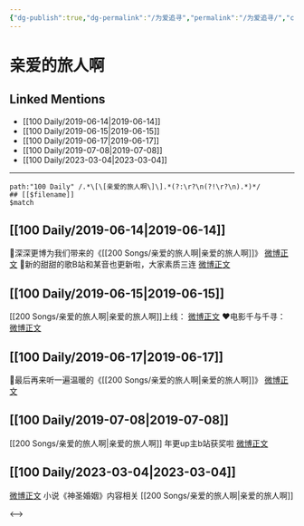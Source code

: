 ```yaml
---
{"dg-publish":true,"dg-permalink":"/为爱追寻","permalink":"/为爱追寻/","created":"2023-03-06T14:12:49.439+08:00","updated":"2023-04-10T15:31:36.338+08:00"}
---
```



# 亲爱的旅人啊

## Linked Mentions
- [[100 Daily/2019-06-14\|2019-06-14]]
- [[100 Daily/2019-06-15\|2019-06-15]]
- [[100 Daily/2019-06-17\|2019-06-17]]
- [[100 Daily/2019-07-08\|2019-07-08]]
- [[100 Daily/2023-03-04\|2023-03-04]]


---

```expander
path:"100 Daily" /.*\[\[亲爱的旅人啊\]\].*(?:\r?\n(?!\r?\n).*)*/
## [[$filename]]
$match
```
## [[100 Daily/2019-06-14\|2019-06-14]]
🌛深深更博为我们带来的《[[200 Songs/亲爱的旅人啊\|亲爱的旅人啊]]》
[微博正文](https://m.weibo.cn/6466290670/4383165554793696)
🌛新的甜甜的歌B站和某音也更新啦，大家素质三连
[微博正文](https://m.weibo.cn/6466290670/4383185511630772)
## [[100 Daily/2019-06-15\|2019-06-15]]
[[200 Songs/亲爱的旅人啊\|亲爱的旅人啊]]上线：
[微博正文](https://m.weibo.cn/6466290670/4383449332693065)
❤️电影千与千寻：
[微博正文](https://m.weibo.cn/6466290670/4383491171018781)
## [[100 Daily/2019-06-17\|2019-06-17]]
🌛最后再来听一遍温暖的《[[200 Songs/亲爱的旅人啊\|亲爱的旅人啊]]》
[微博正文](https://m.weibo.cn/6466290670/4384301410071298)

## [[100 Daily/2019-07-08\|2019-07-08]]
[[200 Songs/亲爱的旅人啊\|亲爱的旅人啊]]
年更up主b站获奖啦
[微博正文](https://m.weibo.cn/6466290670/4391792311160447)
## [[100 Daily/2023-03-04\|2023-03-04]]
[微博正文](https://weibo.com/7208648160/4875171641165750) 小说《神圣婚姻》内容相关 [[200 Songs/亲爱的旅人啊\|亲爱的旅人啊]]

<-->
